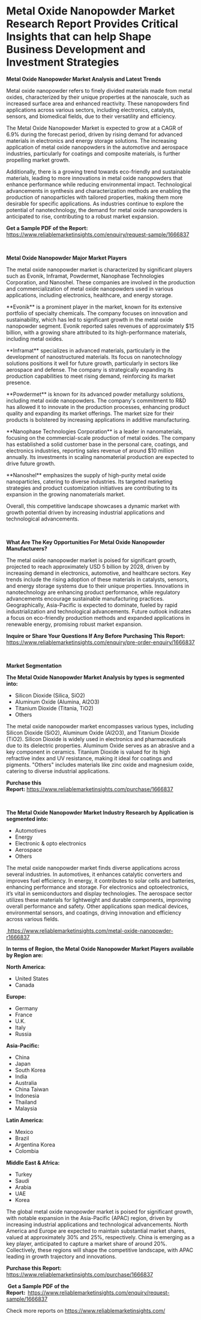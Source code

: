 <p><h1>Metal Oxide Nanopowder Market Research Report Provides Critical Insights that can help Shape Business Development and Investment Strategies</h1></p><p><strong>Metal Oxide Nanopowder Market Analysis and Latest Trends</strong></p>
<p><p>Metal oxide nanopowder refers to finely divided materials made from metal oxides, characterized by their unique properties at the nanoscale, such as increased surface area and enhanced reactivity. These nanopowders find applications across various sectors, including electronics, catalysts, sensors, and biomedical fields, due to their versatility and efficiency.</p><p>The Metal Oxide Nanopowder Market is expected to grow at a CAGR of 6.9% during the forecast period, driven by rising demand for advanced materials in electronics and energy storage solutions. The increasing application of metal oxide nanopowders in the automotive and aerospace industries, particularly for coatings and composite materials, is further propelling market growth. </p><p>Additionally, there is a growing trend towards eco-friendly and sustainable materials, leading to more innovations in metal oxide nanopowders that enhance performance while reducing environmental impact. Technological advancements in synthesis and characterization methods are enabling the production of nanoparticles with tailored properties, making them more desirable for specific applications. As industries continue to explore the potential of nanotechnology, the demand for metal oxide nanopowders is anticipated to rise, contributing to a robust market expansion.</p></p>
<p><strong>Get a Sample PDF of the Report:&nbsp;</strong> <a href="https://www.reliablemarketinsights.com/enquiry/request-sample/1666837?utm_campaign=3223&utm_medium=2&utm_source=Github&utm_content=ia&utm_term=08032025&utm_id=metal-oxide-nanopowder">https://www.reliablemarketinsights.com/enquiry/request-sample/1666837</a></p>
<p>&nbsp;</p>
<p><strong>Metal Oxide Nanopowder Major Market Players</strong></p>
<p><p>The metal oxide nanopowder market is characterized by significant players such as Evonik, Inframat, Powdermet, Nanophase Technologies Corporation, and Nanoshel. These companies are involved in the production and commercialization of metal oxide nanopowders used in various applications, including electronics, healthcare, and energy storage.</p><p>**Evonik** is a prominent player in the market, known for its extensive portfolio of specialty chemicals. The company focuses on innovation and sustainability, which has led to significant growth in the metal oxide nanopowder segment. Evonik reported sales revenues of approximately $15 billion, with a growing share attributed to its high-performance materials, including metal oxides.</p><p>**Inframat** specializes in advanced materials, particularly in the development of nanostructured materials. Its focus on nanotechnology solutions positions it well for future growth, particularly in sectors like aerospace and defense. The company is strategically expanding its production capabilities to meet rising demand, reinforcing its market presence.</p><p>**Powdermet** is known for its advanced powder metallurgy solutions, including metal oxide nanopowders. The company's commitment to R&D has allowed it to innovate in the production processes, enhancing product quality and expanding its market offerings. The market size for their products is bolstered by increasing applications in additive manufacturing.</p><p>**Nanophase Technologies Corporation** is a leader in nanomaterials, focusing on the commercial-scale production of metal oxides. The company has established a solid customer base in the personal care, coatings, and electronics industries, reporting sales revenue of around $10 million annually. Its investments in scaling nanomaterial production are expected to drive future growth.</p><p>**Nanoshel** emphasizes the supply of high-purity metal oxide nanoparticles, catering to diverse industries. Its targeted marketing strategies and product customization initiatives are contributing to its expansion in the growing nanomaterials market.</p><p>Overall, this competitive landscape showcases a dynamic market with growth potential driven by increasing industrial applications and technological advancements.</p></p>
<p>&nbsp;</p>
<p><strong>What Are The Key Opportunities For Metal Oxide Nanopowder Manufacturers?</strong></p>
<p><p>The metal oxide nanopowder market is poised for significant growth, projected to reach approximately USD 5 billion by 2028, driven by increasing demand in electronics, automotive, and healthcare sectors. Key trends include the rising adoption of these materials in catalysts, sensors, and energy storage systems due to their unique properties. Innovations in nanotechnology are enhancing product performance, while regulatory advancements encourage sustainable manufacturing practices. Geographically, Asia-Pacific is expected to dominate, fueled by rapid industrialization and technological advancements. Future outlook indicates a focus on eco-friendly production methods and expanded applications in renewable energy, promising robust market expansion.</p></p>
<p><strong>Inquire or Share Your Questions If Any Before Purchasing This Report:</strong> <a href="https://www.reliablemarketinsights.com/enquiry/pre-order-enquiry/1666837?utm_campaign=3223&utm_medium=2&utm_source=Github&utm_content=ia&utm_term=08032025&utm_id=metal-oxide-nanopowder">https://www.reliablemarketinsights.com/enquiry/pre-order-enquiry/1666837</a></p>
<p>&nbsp;</p>
<p><strong>Market Segmentation</strong></p>
<p><strong>The Metal Oxide Nanopowder Market Analysis by types is segmented into:</strong></p>
<p><ul><li>Silicon Dioxide (Silica, SiO2)</li><li>Aluminum Oxide (Alumina, Al2O3)</li><li>Titanium Dioxide (Titania, TiO2)</li><li>Others</li></ul></p>
<p><p>The metal oxide nanopowder market encompasses various types, including Silicon Dioxide (SiO2), Aluminum Oxide (Al2O3), and Titanium Dioxide (TiO2). Silicon Dioxide is widely used in electronics and pharmaceuticals due to its dielectric properties. Aluminum Oxide serves as an abrasive and a key component in ceramics. Titanium Dioxide is valued for its high refractive index and UV resistance, making it ideal for coatings and pigments. "Others" includes materials like zinc oxide and magnesium oxide, catering to diverse industrial applications.</p></p>
<p><strong>Purchase this Report:&nbsp;</strong><a href="https://www.reliablemarketinsights.com/purchase/1666837?utm_campaign=3223&utm_medium=2&utm_source=Github&utm_content=ia&utm_term=08032025&utm_id=metal-oxide-nanopowder">https://www.reliablemarketinsights.com/purchase/1666837</a></p>
<p>&nbsp;</p>
<p><strong>The Metal Oxide Nanopowder Market Industry Research by Application is segmented into:</strong></p>
<p><ul><li>Automotives</li><li>Energy</li><li>Electronic & opto electronics</li><li>Aerospace</li><li>Others</li></ul></p>
<p><p>The metal oxide nanopowder market finds diverse applications across several industries. In automotives, it enhances catalytic converters and improves fuel efficiency. In energy, it contributes to solar cells and batteries, enhancing performance and storage. For electronics and optoelectronics, it’s vital in semiconductors and display technologies. The aerospace sector utilizes these materials for lightweight and durable components, improving overall performance and safety. Other applications span medical devices, environmental sensors, and coatings, driving innovation and efficiency across various fields.</p></p>
<p><a href="https://www.reliablemarketinsights.com/metal-oxide-nanopowder-r1666837?utm_campaign=3223&utm_medium=2&utm_source=Github&utm_content=ia&utm_term=08032025&utm_id=metal-oxide-nanopowder">&nbsp;https://www.reliablemarketinsights.com/metal-oxide-nanopowder-r1666837</a></p>
<p><strong>In terms of Region, the Metal Oxide Nanopowder Market Players available by Region are:</strong></p>
<p>
    <p> <strong> North America: </strong>
        <ul>
            <li>United States</li>
            <li>Canada</li>
        </ul>
        </p> 
    <p> <strong> Europe: </strong>
        <ul>
            <li>Germany</li>
            <li>France</li>
            <li>U.K.</li>
            <li>Italy</li>
            <li>Russia</li>
        </ul>
        </p> 
    <p> <strong> Asia-Pacific: </strong>
        <ul>
            <li>China</li>
            <li>Japan</li>
            <li>South Korea</li>
            <li>India</li>
            <li>Australia</li>
            <li>China Taiwan</li>
            <li>Indonesia</li>
            <li>Thailand</li>
            <li>Malaysia</li>
        </ul>
        </p> 
    <p> <strong> Latin America: </strong>
        <ul>
            <li>Mexico</li>
            <li>Brazil</li>
            <li>Argentina Korea</li>
            <li>Colombia</li>
        </ul>
        </p> 
    <p> <strong> Middle East & Africa: </strong>
        <ul>
            <li>Turkey</li>
            <li>Saudi</li>
            <li>Arabia</li>
            <li>UAE</li>
            <li>Korea</li>
        </ul>
    </p>
    </p>
<p><p>The global metal oxide nanopowder market is poised for significant growth, with notable expansion in the Asia-Pacific (APAC) region, driven by increasing industrial applications and technological advancements. North America and Europe are expected to maintain substantial market shares, valued at approximately 30% and 25%, respectively. China is emerging as a key player, anticipated to capture a market share of around 20%. Collectively, these regions will shape the competitive landscape, with APAC leading in growth trajectory and innovations.</p></p>
<p><strong>Purchase this Report: </strong><a href="https://www.reliablemarketinsights.com/purchase/1666837?utm_campaign=3223&utm_medium=2&utm_source=Github&utm_content=ia&utm_term=08032025&utm_id=metal-oxide-nanopowder">https://www.reliablemarketinsights.com/purchase/1666837</a></p>
<p>&nbsp;<strong>Get a Sample PDF of the Report:&nbsp;&nbsp;</strong><a href="https://www.reliablemarketinsights.com/enquiry/request-sample/1666837?utm_campaign=3223&utm_medium=2&utm_source=Github&utm_content=ia&utm_term=08032025&utm_id=metal-oxide-nanopowder">https://www.reliablemarketinsights.com/enquiry/request-sample/1666837</a></p>
<p><strong></strong></p>
<p>Check more reports on <a href="https://www.reliablemarketinsights.com/?utm_campaign=3223&utm_medium=2&utm_source=Github&utm_content=ia&utm_term=08032025&utm_id=metal-oxide-nanopowder">https://www.reliablemarketinsights.com/</a></p>